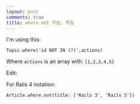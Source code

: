 ```yaml
---
layout: post
comments: true
title: where not 不在。不在
---
```


I'm using this:

```
Topic.where('id NOT IN (?)',actions)
```

Where `actions` is an array with: `[1,2,3,4,5]`

Edit:

For Rails 4 notation:

```
Article.where.not(title: ['Rails 3', 'Rails 5'])
```
